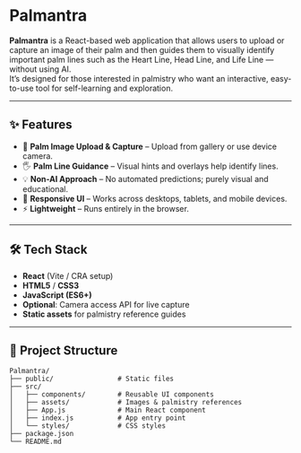 # Palmantra

**Palmantra** is a React-based web application that allows users to upload or capture an image of their palm and then guides them to visually identify important palm lines such as the Heart Line, Head Line, and Life Line — without using AI.  
It’s designed for those interested in palmistry who want an interactive, easy-to-use tool for self-learning and exploration.

---

## ✨ Features

- 📸 **Palm Image Upload & Capture** – Upload from gallery or use device camera.
- 🖐 **Palm Line Guidance** – Visual hints and overlays help identify lines.
- 💡 **Non-AI Approach** – No automated predictions; purely visual and educational.
- 📱 **Responsive UI** – Works across desktops, tablets, and mobile devices.
- ⚡ **Lightweight** – Runs entirely in the browser.

---

## 🛠 Tech Stack

- **React** (Vite / CRA setup)
- **HTML5** / **CSS3**
- **JavaScript (ES6+)**
- **Optional**: Camera access API for live capture
- **Static assets** for palmistry reference guides

---

## 📂 Project Structure

```text
Palmantra/
├── public/                # Static files
├── src/
│   ├── components/        # Reusable UI components
│   ├── assets/            # Images & palmistry references
│   ├── App.js             # Main React component
│   ├── index.js           # App entry point
│   └── styles/            # CSS styles
├── package.json
└── README.md
